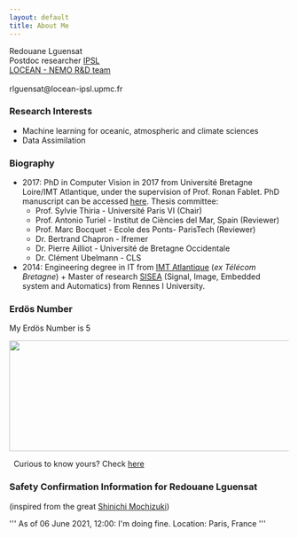 ```yaml
---
layout: default
title: About Me
---
```



<p class="message">
Redouane Lguensat <br>
Postdoc researcher
<a href="https://www.ipsl.fr">IPSL</a> <br>
<a href="https://www.locean-ipsl.upmc.fr/index.php?lang=fr">LOCEAN - NEMO R&D team</a> <br><br>
rlguensat@locean-ipsl.upmc.fr
</p>

### Research Interests

 * Machine learning for oceanic, atmospheric and climate sciences
 * Data Assimilation

### Biography

* 2017: PhD in Computer Vision in 2017 from Université Bretagne Loire/IMT Atlantique, under the supervision of Prof. Ronan Fablet. PhD manuscript can be accessed [here](https://tel.archives-ouvertes.fr/tel-01784196). Thesis committee:
  * Prof. Sylvie Thiria - Université Paris VI (Chair)
  * Prof. Antonio Turiel - Institut de Ciències del Mar, Spain (Reviewer)
  * Prof. Marc Bocquet - Ecole des Ponts- ParisTech (Reviewer)
  * Dr. Bertrand Chapron - Ifremer 
  * Dr. Pierre Ailliot - Université de Bretagne Occidentale
  * Dr. Clément Ubelmann - CLS
* 2014: Engineering degree in IT from [IMT Atlantique](https://www.imt-atlantique.fr/en) (*ex Télécom Bretagne*) + Master of research [SISEA](https://istic.univ-rennes1.fr/master-2-eea-parcours-signal-image-systemes-integres-automatique-sisea-0) (Signal, Image, Embedded system and Automatics) from Rennes I University. 

### Erdös Number

My Erdös Number is 5

<img src="https://raw.githubusercontent.com/redouanelg/redouanelg.github.io/master/images/erdos.png" width="550" height="200">

&nbsp;
Curious to know yours? Check [here](https://mathscinet.ams.org/mathscinet/freeTools.html?version=2)

### Safety Confirmation Information for Redouane Lguensat
(inspired from the great [Shinichi Mochizuki](http://www.kurims.kyoto-u.ac.jp/~motizuki/news-english.html))

''' 
As of 06 June 2021, 12:00: I'm doing fine.
Location: Paris, France
'''
